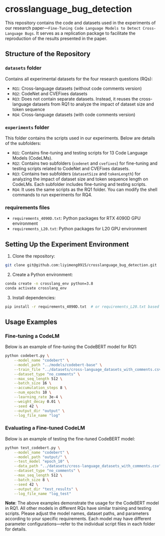 # crosslanguage_bug_detection
This repository contains the code and datasets used in the experiments of our research paper—`Fine-Tuning Code Language Models to Detect Cross-Language Bugs`. It serves as a replication package to facilitate the reproduction of the results presented in the paper.

## Structure of the Repository

### `datasets` folder
Contains all experimental datasets for the four research questions (RQs):
- `RQ1`: Cross-language datasets (without code comments version)
- `RQ2`: CodeNet and CVEFixes datasets
- `RQ3`: Does not contain separate datasets. Instead, it reuses the cross-language datasets from RQ1 to analyze the impact of dataset size and token sequence
- `RQ4`: Cross-language datasets (with code comments version)

### `experiments` folder
This folder contains the scripts used in our experiments. Below are details of the subfolders:

- `RQ1`: Contains fine-tuning and testing scripts for 13 Code Language Models (CodeLMs).
- `RQ2`: Contains two subfolders (`codenet` and `cvefixes`) for fine-tuning and testing scripts related to CodeNet and CVEFixes datasets.
- `RQ3`: Contains two subfolders (`datasetSize` and `tokenLength`) for analyzing the impact of dataset size and token sequence length on CodeLMs. Each subfolder includes fine-tuning and testing scripts.
- `RQ4`: It uses the same scripts as the RQ1 folder. You can modify the shell commands to run experiments for RQ4.

### requirements files
- `requirements_4090D.txt`: Python packages for RTX 4090D GPU environment
- `requirements_L20.txt`: Python packages for L20 GPU environment

## Setting Up the Experiment Environment
1. Clone the repository:
```bash
git clone git@github.com:liyimeng0915/crosslanguage_bug_detection.git
```
2. Create a Python environment:
```bash
conda create -n crosslang_env python=3.8
conda activate crosslang_env
```
3. Install dependencies:
```bash
pip install -r requirements_4090D.txt  # or requirements_L20.txt based on your GPU
```

## Usage Examples

### Fine-tuning a CodeLM
Below is an example of fine-tuning the CodeBERT model for RQ1:

```bash
python codebert.py \
    --model_name "codebert" \
    --model_path "../models/codebert-base" \
    --train_file "../datasets/cross-language_datasets_with_comments.csv" \
    --dataset_type "no_comments" \
    --max_seq_length 512 \
    --batch_size 16 \
    --accumulation_steps 8 \
    --num_epochs 10 \
    --learning_rate 3e-4 \
    --weight_decay 0.01 \
    --seed 42 \
    --output_dir "output" \
    --log_file_name "log"
```

### Evaluating a Fine-tuned CodeLM
Below is an example of testing the fine-tuned CodeBERT model:

```bash
python test_codebert.py \
    --model_name "codebert" \
    --model_path "output/" \
    --test_model "epoch_10" \
    --data_path "../datasets/cross-language_datasets_with_comments.csv" \
    --dataset_type "no_comments" \
    --max_seq_length 512 \
    --batch_size 8 \
    --seed 42 \
    --output_dir "test_results" \
    --log_file_name "log_test"
```

**Note**: The above examples demonstrate the usage for the CodeBERT model in RQ1. All other models in different RQs have similar training and testing scripts. Please adjust the model names, dataset paths, and parameters according to your specific requirements. Each model may have different parameter configurations—refer to the individual script files in each folder for details.

